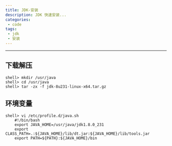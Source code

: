 ```yaml
---
title: JDK-安装
description: JDK 快速安装...
categories: 
 - code
tags:
 - jdk
 - 安装
---
```


------

## 下载解压

```shell
shell> mkdir /usr/java
shell> cd /usr/java
shell> tar -zx -f jdk-8u231-linux-x64.tar.gz
```

## 环境变量

```shell
shell> vi /etc/profile.d/java.sh
	#!/bin/bash
	export JAVA_HOME=/usr/java/jdk1.8.0_231
	export CLASS_PATH=.:${JAVA_HOME}/lib/dt.jar:${JAVA_HOME}/lib/tools.jar
	export PATH=${PATH}:${JAVA_HOME}/bin
```

